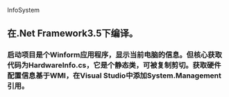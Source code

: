 InfoSystem

## 在.Net Framework3.5下编译。
### 启动项目是个Winform应用程序，显示当前电脑的信息。<b>但核心获取代码为HardwareInfo.cs，它是个静态类，可被复制剪切。</b>获取硬件配置信息基于WMI，在Visual Studio中添加System.Management引用。